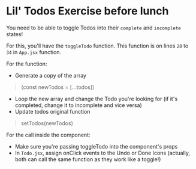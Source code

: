 # Lil' Todos Exercise before lunch

You need to be able to toggle Todos into their `complete` and `incomplete` states!

For this, you'll have the `toggleTodo` function.
This function is on lines `28` to `34` in `App.jsx` function.

For the function:

- Generate a copy of the array 
> (const newTodos = [...todos])
- Loop the new array and change the Todo you're looking for (if it's completed, change it to incomplete and vice versa)
- Update todos original function
> setTodos(newTodos)

For the call inside the component:

- Make sure you're passing toggleTodo into the component's props
- In `Todo.jsx`, assign onClick events to the Undo or Done Icons (actually, both can call the same function as they work like a toggle!)